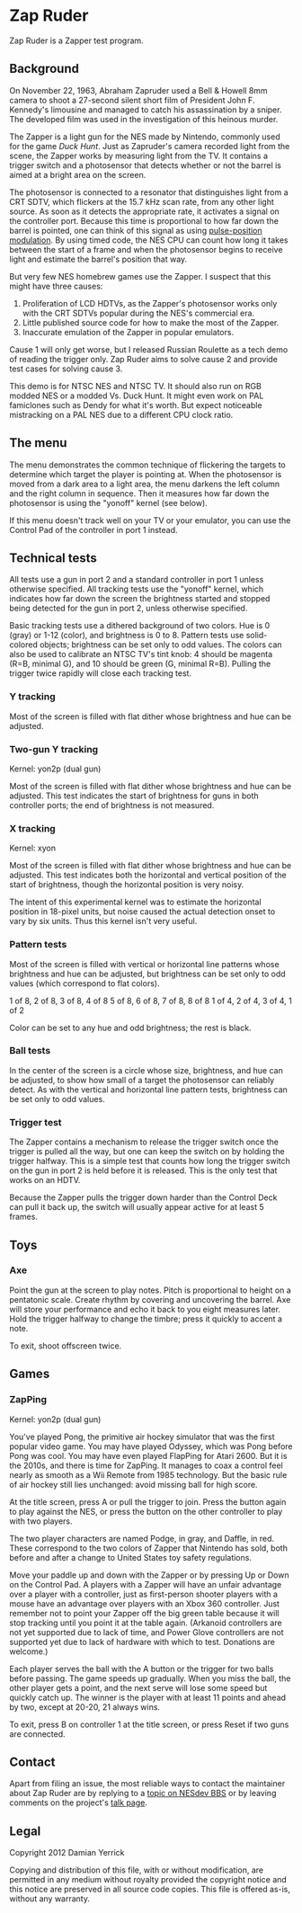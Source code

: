 Zap Ruder
=========

Zap Ruder is a Zapper test program.

Background
----------
On November 22, 1963, Abraham Zapruder used a Bell & Howell 8mm
camera to shoot a 27-second silent short film of President John F.
Kennedy's limousine and managed to catch his assassination by a
sniper.  The developed film was used in the investigation of this
heinous murder.

The Zapper is a light gun for the NES made by Nintendo, commonly used
for the game *Duck Hunt*.  Just as Zapruder's camera recorded light
from the scene, the Zapper works by measuring light from the TV.
It contains a trigger switch and a photosensor that detects whether
or not the barrel is aimed at a bright area on the screen.

The photosensor is connected to a resonator that distinguishes light
from a CRT SDTV, which flickers at the 15.7 kHz scan rate, from any
other light source.  As soon as it detects the appropriate rate, it
activates a signal on the controller port.  Because this time is
proportional to how far down the barrel is pointed, one can think of
this signal as using [pulse-position modulation]. By using timed
code, the NES CPU can count how long it takes between the start of a
frame and when the photosensor begins to receive light and estimate
the barrel's position that way.

But very few NES homebrew games use the Zapper.  I suspect that this
might have three causes:

 1. Proliferation of LCD HDTVs, as the Zapper's photosensor works
    only with the CRT SDTVs popular during the NES's commercial era.
 2. Little published source code for how to make the most of
    the Zapper.
 3. Inaccurate emulation of the Zapper in popular emulators.

Cause 1 will only get worse, but I released Russian Roulette
as a tech demo of reading the trigger only.  Zap Ruder aims
to solve cause 2 and provide test cases for solving cause 3.

This demo is for NTSC NES and NTSC TV.  It should also run on RGB
modded NES or a modded Vs. Duck Hunt.  It might even work on PAL
famiclones such as Dendy for what it's worth.  But expect noticeable
mistracking on a PAL NES due to a different CPU clock ratio.

[pulse-position modulation]: https://en.wikipedia.org/wiki/Pulse-position_modulation

The menu
--------
The menu demonstrates the common technique of flickering the targets
to determine which target the player is pointing at.  When the
photosensor is moved from a dark area to a light area, the menu
darkens the left column and the right column in sequence.  Then it
measures how far down the photosensor is using the "yonoff" kernel
(see below).

If this menu doesn't track well on your TV or your emulator, you
can use the Control Pad of the controller in port 1 instead.

Technical tests
---------------
All tests use a gun in port 2 and a standard controller in port 1
unless otherwise specified.  All tracking tests use the "yonoff"
kernel, which indicates how far down the screen the brightness
started and stopped being detected for the gun in port 2, unless
otherwise specified.

Basic tracking tests use a dithered background of two colors.
Hue is 0 (gray) or 1-12 (color), and brightness is 0 to 8.
Pattern tests use solid-colored objects; brightness can be set only
to odd values.  The colors can also be used to calibrate an NTSC TV's
tint knob: 4 should be magenta (R=B, minimal G), and 10 should be
green (G, minimal R=B).  Pulling the trigger twice rapidly will close
each tracking test.

### Y tracking

Most of the screen is filled with flat dither whose brightness and
hue can be adjusted.

### Two-gun Y tracking

Kernel: yon2p (dual gun)

Most of the screen is filled with flat dither whose brightness and
hue can be adjusted.  This test indicates the start of brightness for
guns in both controller ports; the end of brightness is not measured.

### X tracking

Kernel: xyon

Most of the screen is filled with flat dither whose brightness and
hue can be adjusted.  This test indicates both the horizontal and
vertical position of the start of brightness, though the horizontal
position is very noisy.

The intent of this experimental kernel was to estimate the horizontal
position in 18-pixel units, but noise caused the actual detection
onset to vary by six units.  Thus this kernel isn't very useful.

### Pattern tests

Most of the screen is filled with vertical or horizontal line
patterns whose brightness and hue can be adjusted, but brightness
can be set only to odd values (which correspond to flat colors).

1 of 8, 2 of 8, 3 of 8, 4 of 8
5 of 8, 6 of 8, 7 of 8, 8 of 8
1 of 4, 2 of 4, 3 of 4, 1 of 2

Color can be set to any hue and odd brightness; the rest is black.

### Ball tests

In the center of the screen is a circle whose size, brightness, and
hue can be adjusted, to show how small of a target the photosensor
can reliably detect.  As with the vertical and horizontal line
pattern tests, brightness can be set only to odd values.

### Trigger test

The Zapper contains a mechanism to release the trigger switch once
the trigger is pulled all the way, but one can keep the switch on by
holding the trigger halfway.  This is a simple test that counts
how long the trigger switch on the gun in port 2 is held before it
is released.  This is the only test that works on an HDTV.

Because the Zapper pulls the trigger down harder than the Control
Deck can pull it back up, the switch will usually appear active for
at least 5 frames.

Toys
----

### Axe

Point the gun at the screen to play notes.  Pitch is proportional
to height on a pentatonic scale.  Create rhythm by covering and
uncovering the barrel.  Axe will store your performance and echo
it back to you eight measures later.  Hold the trigger halfway to
change the timbre; press it quickly to accent a note.

To exit, shoot offscreen twice.

Games
-----

### ZapPing

Kernel: yon2p (dual gun)

You've played Pong, the primitive air hockey simulator that was the
first popular video game.  You may have played Odyssey, which was
Pong before Pong was cool.  You may have even played FlapPing for
Atari 2600.  But it is the 2010s, and there is time for ZapPing.
It manages to coax a control feel nearly as smooth as a Wii Remote
from 1985 technology.  But the basic rule of air hockey still lies
unchanged: avoid missing ball for high score.

At the title screen, press A or pull the trigger to join.  Press the
button again to play against the NES, or press the button on the
other controller to play with two players.

The two player characters are named Podge, in gray, and Daffle, in
red.  These correspond to the two colors of Zapper that Nintendo
has sold, both before and after a change to United States toy safety
regulations.

Move your paddle up and down with the Zapper or by pressing Up or
Down on the Control Pad.  A players with a Zapper will have an unfair
advantage over a player with a controller, just as first-person
shooter players with a mouse have an advantage over players with an
Xbox 360 controller.  Just remember not to point your Zapper off the
big green table because it will stop tracking until you point it at
the table again.  (Arkanoid controllers are not yet supported due to
lack of time, and Power Glove controllers are not supported yet due
to lack of hardware with which to test.  Donations are welcome.)

Each player serves the ball with the A button or the trigger for
two balls before passing.  The game speeds up gradually.  When you
miss the ball, the other player gets a point, and the next serve will
lose some speed but quickly catch up.  The winner is the player with
at least 11 points and ahead by two, except at 20-20, 21 always wins.

To exit, press B on controller 1 at the title screen, or press Reset
if two guns are connected.

Contact
-------
Apart from filing an issue, the most reliable ways to contact the
maintainer about Zap Ruder are by replying to a [topic on NESdev BBS]
or by leaving comments on the project's [talk page].

[topic on NESdev BBS]: https://forums.nesdev.com/viewtopic.php?t=8108
[talk page]: https://pineight.com/mw/?title=Talk:Zap_Ruder

Legal
-----
Copyright 2012 Damian Yerrick

Copying and distribution of this file, with or without
modification, are permitted in any medium without royalty provided
the copyright notice and this notice are preserved in all source
code copies.  This file is offered as-is, without any warranty.

